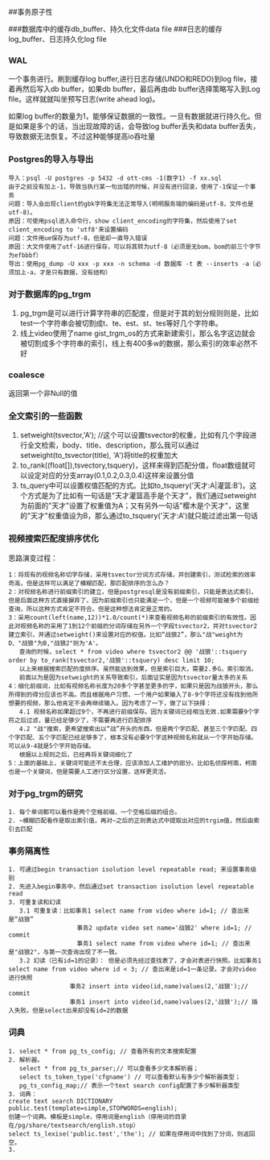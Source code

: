 ##事务原子性

###数据库中的缓存db_buffer、持久化文件data file
###日志的缓存log_buffer、日志持久化log file

### WAL
一个事务进行。刷到缓存log buffer,进行日志存储(UNDO和REDO)到log file，接着再然后写入db buffer，如果db buffer，最后再由db buffer选择策略写入到Log file。这样就就叫坐预写日志(write ahead log)。

如果log buffer的数量为1，能够保证数据的一致性。一旦有数据就进行持久化。但是如果是多个的话，当出现故障的话，会导致log buffer丢失和data buffer丢失，导致数据无法恢复。不过这种能够提高io吞吐量

### Postgres的导入与导出
    导入：psql -U postgres -p 5432 -d ott-cms -1(数字1) -f xx.sql
    由于之前没有加上-1，导致当执行某一句出错的时候，并没有进行回滚，使用了-1保证一个事务
    问题：导入会出现client的gbk字符集无法正常导入(明明服务端的编码是utf-8，文件也是utf-8)。
    原因：可使用psql进入命令行，show client_encoding的字符集，然后使用了set client_encoding to 'utf8'来设置编码
    问题：文件用ue保存为utf-8，但是却一直导入错误
    原因：大文件使用了utf-16进行保存，可以将其转为utf-8（必须是无bom，bom的前三个字节为efbbbf） 
    导出：使用pg_dump -U xxx -p xxx -n schema -d 数据库 -t 表 --inserts -a（必须加上-a，才是只有数据，没有结构）

### 对于数据库的pg_trgm
   1. pg_trgm是可以进行计算字符串的匹配度，但是对于其的划分规则则是，比如test一个字符串会被切割成t、te、est、st、tes等好几个字符串。
   2. 线上video使用了name gist_trgm_os的方式来新建索引，那么名字这边就会被切割成多个字符串的索引，线上有400多w的数据，那么索引的效率必然不好
   
### coalesce
   返回第一个非Null的值

### 全文索引的一些函数
   1. setweight(tsvector,'A'); //这个可以设置tsvector的权重，比如有几个字段进行全文检索，body、title、description，那么我可以通过setweight(to_tsvector(title), 'A')将title的权重加大
   2. to_rank((float[]),tsvectory,tsquery)，这样来得到匹配分值，float数组就可以设定对应的分支array(0.1,0.2,0.3,0.4)这样来设置分值
   3. ts_query中可以设置权值匹配的方式。比如to_tsquery('天才:A|灌篮:B')。这个方式是为了比如有一句话是"天才灌篮高手是个天才"，我们通过setweight为前面的"天才"设置了权重值为A；又有另外一句话"樱木是个天才"，这里的"天才"权重值设为B，那么通过to_tsquery('天才:A')就只能过滤出第一句话
   
### 视频搜索匹配度排序优化
   思路演变过程：

    1：将现有的视频名称切字存储，采用tsvector分词方式存储，并创建索引，测试检索的效率奇高，但是这样可以满足了模糊匹配，那匹配排序的怎么办？   
    2：对视频名称进行前缀索引的建立，但是postgresql是没有前缀索引，只能是表达式索引，但是后面这种方式直接摒弃了，因为前缀索引也只能满足一个，但是一个视频可能被多个前缀给查询，所以这种方式肯定不符合。但是这种想法肯定是正常的。
    3：采用count(left(name,12))*1.0/count(*)来查看视频名称的前缀索引的有效性。因此对视频名称的采用了1到12个前缀的分词存储在另外一个字段tsvector2，并对tsvector2建立索引，并通过setweight()来设置对应的权值。比如“战狼2”，那么"战"weight为D、"战狼"为B,"战狼2"则为'A'。
       查询的时候，select * from video where tsvector2 @@ '战狼'::tsquery order by to_rank(tsvector2,'战狼'::tsquery) desc limit 10;
       以上来根据搜索匹配的度排序。虽然能达到效果，但是索引巨大，需要2.多G，索引取消。
       前面以为是因为setweight的关系导致索引，后面证实是因为tsvector量太多的关系
    4：细化前缀词，比如有视频名称长度为20多个字甚至更多的字，如果只是因为战狼开头，那么所得到的得分应该也不高。而且根据用户习惯，一个用户如果输入了8-9个字符还没有找到他所想要的视频，那么他肯定不会再继续输入。因为考虑了一下，做了以下抉择：
       4.1 视频名称如果超过9个，不再进行前缀保存。因为关键词已经相当无效.如果需要9个字符之后过滤，量已经足够少了，不需要再进行匹配排序
       4.2 "战"搜索，更希望搜索出以“战”开头的东西，但是两个字匹配、甚至三个字匹配、四个字匹配、五个字匹配已经足够多了，根本没有必要9个字这种视频名称就从一个字开始存储。可以从9-4就是5个字开始存储。
       根据以上规则之后，已经再将关键词细化了
    5：上面的基础上，关键词可能还不太合理，应该添加人工维护的部分。比如名侦探柯南，柯南也是一个关键词，但是需要人工进行区分设置，这样更灵活。

### 对于pg_trgm的研究
    1. 每个单词都可以看作是两个空格前缀、一个空格后缀的组合。
    2. ~模糊匹配看作是取出索引值，再对~之后的正则表达式中提取出对应的trgim值，然后由索引去匹配

### 事务隔离性
    1. 可通过begin transaction isolution level repeatable read; 来设置事务级别
    2. 先进入begin事务中，然后通过set transaction isolution level repeatable read
    3. 可重复读和幻读
       3.1 可重复读：比如事务1 select name from video where id=1; // 查出来是“战狼”
                       事务2 update video set name='战狼2' where id=1; // commit
                       事务1 select name from video where id=1; // 查出来是"战狼2"，与第一次查询出现了不一致。
       3.2 幻读（已有id=1的记录）： 但是必须先经过查找表了，才会对表进行快照。比如事务1 select name from video where id < 3; // 查出来是id=1一条记录。才会对video进行快照
                     事务2 insert into video(id,name)values(2,'战狼');// commit
                     事务1 insert into video(id,name)values(2,'战狼');// 插入失败。但是select出来却没有id=2的数据  
       
### 词典
    1. select * from pg_ts_config; // 查看所有的文本搜索配置
    2. 解析器。
       select * from pg_ts_parser;// 可以查看多少文本解析器；
       select ts_token_type('cfgname') // 可以查看默认有多少个解析器类型；
       pg_ts_config_map;// 表示一个text search config配置了多少解析器类型 
    3. 词典：
    create text search DICTIONARY public.test(template=simple,STOPWORDS=english);
    创建一个词典。模板是simple，停用词是english（停用词的目录在/pg/share/textsearch/english.stop）
    select ts_lexise('public.test','the'); // 如果在停用词中找到了分词，则返回空。
    3. 



    
   